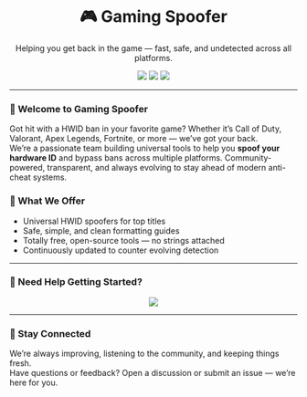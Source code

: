 <h1 align="center">🎮 Gaming Spoofer</h1>
<p align="center">Helping you get back in the game — fast, safe, and undetected across all platforms.</p>

<p align="center">
  <img src="https://img.shields.io/badge/Status-Active-brightgreen?style=flat-square" />
  <img src="https://img.shields.io/badge/HWID%20Bypass-Multi%20Game-blue?style=flat-square" />
  <img src="https://img.shields.io/badge/Last%20Update-March%202025-orange?style=flat-square" />
</p>

<hr />

<h3>👋 Welcome to Gaming Spoofer</h3>
<p>Got hit with a HWID ban in your favorite game? Whether it’s Call of Duty, Valorant, Apex Legends, Fortnite, or more — we’ve got your back.<br>
We’re a passionate team building universal tools to help you <strong>spoof your hardware ID</strong> and bypass bans across multiple platforms. Community-powered, transparent, and always evolving to stay ahead of modern anti-cheat systems.</p>

<h3>🔧 What We Offer</h3>
<ul>
  <li>Universal HWID spoofers for top titles</li>
  <li>Safe, simple, and clean formatting guides</li>
  <li>Totally free, open-source tools — no strings attached</li>
  <li>Continuously updated to counter evolving detection</li>
</ul>

<hr />

<h3>🎥 Need Help Getting Started?</h3>
<p align="center">
  <a href="https://www.youtube.com/watch?v=b8XyEwxpccE" target="_blank">
    <img src="https://img.shields.io/badge/Watch%20YouTube%20Guide-Click%20Here-red?style=for-the-badge&logo=youtube" />
  </a>
</p>

<hr />

<h3>💬 Stay Connected</h3>
<p>We’re always improving, listening to the community, and keeping things fresh.<br>
Have questions or feedback? Open a discussion or submit an issue — we’re here for you.</p>

